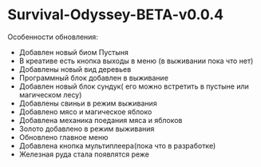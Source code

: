 # Survival-Odyssey-BETA-v0.0.4
Особенности обновления:
 - Добавлен новый биом Пустыня
 - В креативе есть кнопка выходы в меню (в выживании пока что нет)
 - Добавлены новый вид деревьев
 - Программный блок добавлен в выживание
 - Добавлен новый блок сундук( его можно встретить в пустыне или магическом лесу)
 - Добавлены свиньи в режим выживания
 - Добавлено мясо и магическое яблоко
 - Добавлена механика поедания мяса и яблоков
 - Золото добавлено в режим выживания
 - Обновлено главное меню
 - Добавлена кнопка мультиплеера(пока что в разработке)
 - Железная руда стала появлятся реже
   
